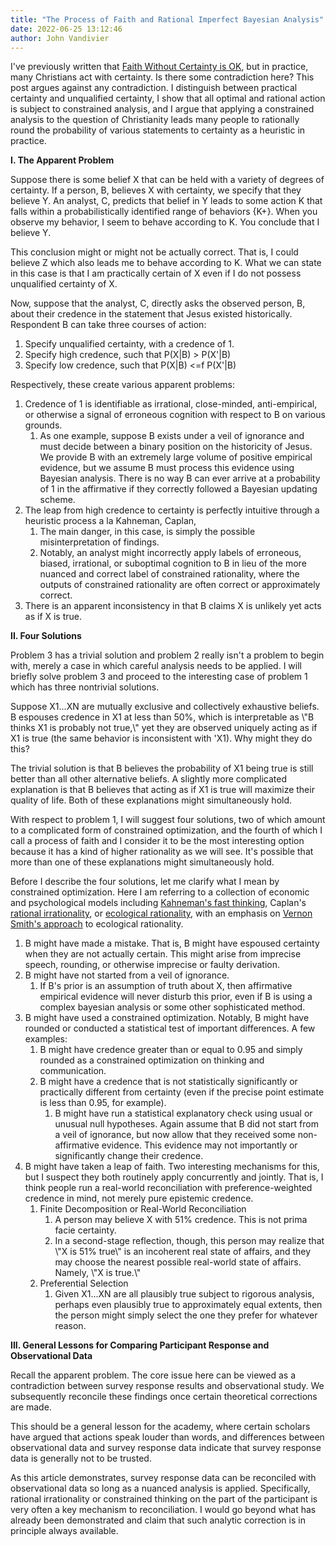 ```yaml
---
title: "The Process of Faith and Rational Imperfect Bayesian Analysis"
date: 2022-06-25 13:12:46
author: John Vandivier
---
```




<!-- wp:paragraph -->
<p>I've previously written that <a href=\"https://www.afterecon.com/philosophy-religion-and-apologetics/christianity-without-certainty-is-ok/\">Faith Without Certainty is OK</a>, but in practice, many Christians act with certainty. Is there some contradiction here? This post argues against any contradiction. I distinguish between practical certainty and unqualified certainty, I show that all optimal and rational action is subject to constrained analysis, and I argue that applying a constrained analysis to the question of Christianity leads many people to rationally round the probability of various statements to certainty as a heuristic in practice.</p>
<!-- /wp:paragraph -->

<!-- wp:paragraph -->
<p><strong>I. The Apparent Problem</strong></p>
<!-- /wp:paragraph -->

<!-- wp:paragraph -->
<p>Suppose there is some belief X that can be held with a variety of degrees of certainty. If a person, B, believes X with certainty, we specify that they believe Y. An analyst, C, predicts that belief in Y leads to some action K that falls within a probabilistically identified range of behaviors {K+}. When you observe my behavior, I seem to behave according to K. You conclude that I believe Y.</p>
<!-- /wp:paragraph -->

<!-- wp:paragraph -->
<p>This conclusion might or might not be actually correct. That is, I could believe Z which also leads me to behave according to K. What we can state in this case is that I am practically certain of X even if I do not possess unqualified certainty of X.</p>
<!-- /wp:paragraph -->

<!-- wp:paragraph -->
<p>Now, suppose that the analyst, C, directly asks the observed person, B, about their credence in the statement that Jesus existed historically. Respondent B can take three courses of action:</p>
<!-- /wp:paragraph -->

<!-- wp:list {\"ordered\":true} -->
<ol><li>Specify unqualified certainty, with a credence of 1.</li><li>Specify high credence, such that P(X|B) > P(X'|B)</li><li>Specify low credence, such that P(X|B) &lt;=f P(X'|B)</li></ol>
<!-- /wp:list -->

<!-- wp:paragraph -->
<p>Respectively, these create various apparent problems:</p>
<!-- /wp:paragraph -->

<!-- wp:list {\"ordered\":true} -->
<ol><li>Credence of 1 is identifiable as irrational, close-minded, anti-empirical, or otherwise a signal of erroneous cognition with respect to B on various grounds.<ol><li>As one example, suppose B exists under a veil of ignorance and must decide between a binary position on the historicity of Jesus. We provide B with an extremely large volume of positive empirical evidence, but we assume B must process this evidence using Bayesian analysis. There is no way B can ever arrive at a probability of 1 in the affirmative if they correctly followed a Bayesian updating scheme.</li></ol></li><li>The leap from high credence to certainty is perfectly intuitive through a heuristic process a la Kahneman, Caplan, <ol><li>The main danger, in this case, is simply the possible misinterpretation of findings. </li><li>Notably, an analyst might incorrectly apply labels of erroneous, biased, irrational, or suboptimal cognition to B in lieu of the more nuanced and correct label of constrained rationality, where the outputs of constrained rationality are often correct or approximately correct.</li></ol></li><li>There is an apparent inconsistency in that B claims X is unlikely yet acts as if X is true.</li></ol>
<!-- /wp:list -->

<!-- wp:paragraph -->
<p><strong>II. Four Solutions</strong></p>
<!-- /wp:paragraph -->

<!-- wp:paragraph -->
<p>Problem 3 has a trivial solution and problem 2 really isn't a problem to begin with, merely a case in which careful analysis needs to be applied. I will briefly solve problem 3 and proceed to the interesting case of problem 1 which has three nontrivial solutions.</p>
<!-- /wp:paragraph -->

<!-- wp:paragraph -->
<p>Suppose X1...XN are mutually exclusive and collectively exhaustive beliefs. B espouses credence in X1 at less than 50%, which is interpretable as \"B thinks X1 is probably not true,\" yet they are observed uniquely acting as if X1 is true (the same behavior is inconsistent with 'X1). Why might they do this?</p>
<!-- /wp:paragraph -->

<!-- wp:paragraph -->
<p>The trivial solution is that B believes the probability of X1 being true is still better than all other alternative beliefs. A slightly more complicated explanation is that B believes that acting as if X1 is true will maximize their quality of life. Both of these explanations might simultaneously hold.</p>
<!-- /wp:paragraph -->

<!-- wp:paragraph -->
<p>With respect to problem 1, I will suggest four solutions, two of which amount to a complicated form of constrained optimization, and the fourth of which I call a process of faith and I consider it to be the most interesting option because it has a kind of higher rationality as we will see. It's possible that more than one of these explanations might simultaneously hold.</p>
<!-- /wp:paragraph -->

<!-- wp:paragraph -->
<p>Before I describe the four solutions, let me clarify what I mean by constrained optimization. Here I am referring to a collection of economic and psychological models including <a href=\"https://en.wikipedia.org/w/index.php?title=Thinking,_Fast_and_Slow&amp;oldid=1091126364\">Kahneman's fast thinking</a>, Caplan's <a href=\"https://en.wikipedia.org/wiki/Rational_irrationality\">rational irrationality</a>, or <a href=\"https://en.wikipedia.org/w/index.php?title=Ecological_rationality&amp;oldid=1063223369\">ecological rationality</a>, with an emphasis on <a href=\"https://www.amazon.com/Rationality-Economics-Constructivist-Ecological-Forms/dp/0521133386\">Vernon Smith's approach</a> to ecological rationality.</p>
<!-- /wp:paragraph -->

<!-- wp:list {\"ordered\":true} -->
<ol><li>B might have made a mistake. That is, B might have espoused certainty when they are not actually certain. This might arise from imprecise speech, rounding, or otherwise imprecise or faulty derivation.</li><li>B might have not started from a veil of ignorance.<ol><li>If B's prior is an assumption of truth about X, then affirmative empirical evidence will never disturb this prior, even if B is using a complex bayesian analysis or some other sophisticated method.</li></ol></li><li>B might have used a constrained optimization. Notably, B might have rounded or conducted a statistical test of important differences. A few examples:<ol><li>B might have credence greater than or equal to 0.95 and simply rounded as a constrained optimization on thinking and communication.</li><li>B might have a credence that is not statistically significantly or practically different from certainty (even if the precise point estimate is less than 0.95, for example).<ol><li>B might have run a statistical explanatory check using usual or unusual null hypotheses. Again assume that B did not start from a veil of ignorance, but now allow that they received some non-affirmative evidence. This evidence may not importantly or significantly change their credence.</li></ol></li></ol></li><li>B might have taken a leap of faith. Two interesting mechanisms for this, but I suspect they both routinely apply concurrently and jointly. That is, I think people run a real-world reconciliation with preference-weighted credence in mind, not merely pure epistemic credence.<ol><li>Finite Decomposition or Real-World Reconciliation<ol><li>A person may believe X with 51% credence. This is not prima facie certainty.</li><li>In a second-stage reflection, though, this person may realize that \"X is 51% true\" is an incoherent real state of affairs, and they may choose the nearest possible real-world state of affairs. Namely, \"X is true.\"</li></ol></li><li>Preferential Selection<ol><li>Given X1...XN are all plausibly true subject to rigorous analysis, perhaps even plausibly true to approximately equal extents, then the person might simply select the one they prefer for whatever reason.</li></ol></li></ol></li></ol>
<!-- /wp:list -->

<!-- wp:paragraph -->
<p><strong>III. General Lessons for Comparing Participant Response and Observational Data</strong></p>
<!-- /wp:paragraph -->

<!-- wp:paragraph -->
<p>Recall the apparent problem. The core issue here can be viewed as a contradiction between survey response results and observational study. We subsequently reconcile these findings once certain theoretical corrections are made.</p>
<!-- /wp:paragraph -->

<!-- wp:paragraph -->
<p>This should be a general lesson for the academy, where certain scholars have argued that actions speak louder than words, and differences between observational data and survey response data indicate that survey response data is generally not to be trusted.</p>
<!-- /wp:paragraph -->

<!-- wp:paragraph -->
<p>As this article demonstrates, survey response data can be reconciled with observational data so long as a nuanced analysis is applied. Specifically, rational irrationality or constrained thinking on the part of the participant is very often a key mechanism to reconciliation. I would go beyond what has already been demonstrated and claim that such analytic correction is in principle always available.</p>
<!-- /wp:paragraph -->
